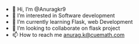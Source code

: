 - 👋 Hi, I’m @Anuragkr9
- 👀 I’m interested in Software development
- 🌱 I’m currently learning Flask, web Development
- 💞️ I’m looking to collaborate on flask project
- 📫 How to reach me anurag.k@cuemath.com

<!---
Anuragkr9/Anuragkr9 is a ✨ special ✨ repository because its `README.md` (this file) appears on your GitHub profile.
You can click the Preview link to take a look at your changes.
--->
